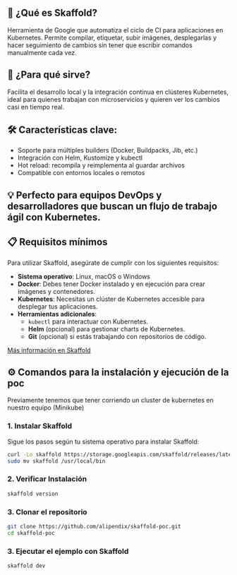 ## 🔁 ¿Qué es Skaffold?

Herramienta de Google que automatiza el ciclo de CI para aplicaciones en Kubernetes. Permite compilar, etiquetar, subir imágenes, desplegarlas y hacer seguimiento de cambios sin tener que escribir comandos manualmente cada vez.

## 🚀 ¿Para qué sirve?

Facilita el desarrollo local y la integración continua en clústeres Kubernetes, ideal para quienes trabajan con microservicios y quieren ver los cambios casi en tiempo real.

## 🛠️ Características clave:

- Soporte para múltiples builders (Docker, Buildpacks, Jib, etc.)
- Integración con Helm, Kustomize y kubectl
- Hot reload: recompila y reimplementa al guardar archivos
- Compatible con entornos locales o remotos

## 💡 Perfecto para equipos DevOps y desarrolladores que buscan un flujo de trabajo ágil con Kubernetes.

## 📋 Requisitos mínimos

Para utilizar Skaffold, asegúrate de cumplir con los siguientes requisitos:

- **Sistema operativo**: Linux, macOS o Windows
- **Docker**: Debes tener Docker instalado y en ejecución para crear imágenes y contenedores.
- **Kubernetes**: Necesitas un clúster de Kubernetes accesible para desplegar tus aplicaciones.
- **Herramientas adicionales**:
  - `kubectl` para interactuar con Kubernetes.
  - **Helm** (opcional) para gestionar charts de Kubernetes.
  - **Git** (opcional) si estás trabajando con repositorios de código.

[Más información en Skaffold](https://skaffold.dev/)

## ⚙️ Comandos para la instalación y ejecución de la poc

Previamente tenemos que tener corriendo un cluster de kubernetes en nuestro equipo (Minikube)

### 1. Instalar Skaffold

Sigue los pasos según tu sistema operativo para instalar Skaffold:

  ```bash
  curl -Lo skaffold https://storage.googleapis.com/skaffold/releases/latest/skaffold-linux-amd64
  sudo mv skaffold /usr/local/bin
```

### 2. Verificar Instalación 

  ```bash
 skaffold version
```

### 3. Clonar el repositorio 

  ```bash
 git clone https://github.com/alipendix/skaffold-poc.git
 cd skaffold-poc
```

### 3. Ejecutar el ejemplo con Skaffold

  ```bash
 skaffold dev
```

